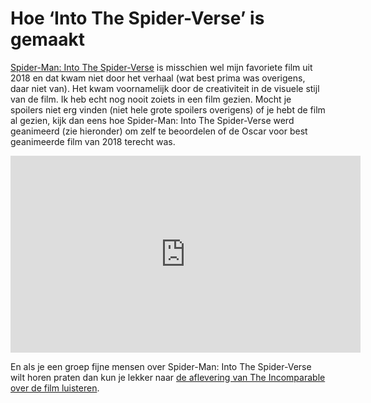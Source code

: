 # Hoe ‘Into The Spider-Verse’ is gemaakt

[Spider-Man: Into The Spider-Verse](https://www.imdb.com/title/tt4633694/) is misschien wel mijn favoriete film uit 2018 en dat kwam niet door het verhaal (wat best prima was overigens, daar niet van). Het kwam voornamelijk door de creativiteit in de visuele stijl van de film. Ik heb echt nog nooit zoiets in een film gezien. Mocht je spoilers niet erg vinden (niet hele grote spoilers overigens) of je hebt de film al gezien, kijk dan eens hoe Spider-Man: Into The Spider-Verse werd geanimeerd (zie hieronder) om zelf te beoordelen of de Oscar voor best geanimeerde film van 2018 terecht was.

<iframe width="560" height="315" src="https://www.youtube-nocookie.com/embed/jEXUG_vN540" frameborder="0" allow="accelerometer; autoplay; encrypted-media; gyroscope; picture-in-picture" allowfullscreen></iframe>

En als je een groep fijne mensen over Spider-Man: Into The Spider-Verse wilt horen praten dan kun je lekker naar [de aflevering van The Incomparable over de film luisteren](https://www.theincomparable.com/theincomparable/450/).